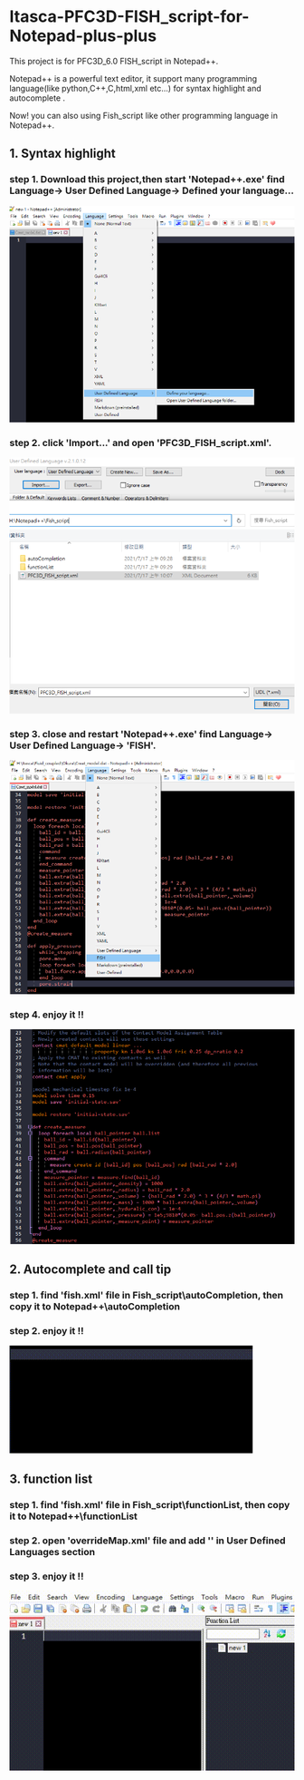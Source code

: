 # Itasca-PFC3D-FISH_script-for-Notepad-plus-plus

This project is for PFC3D_6.0 FISH_script in Notepad++.

Notepad++ is a powerful text editor, it support many programming language(like python,C++,C,html,xml etc...) for syntax highlight and autocomplete .

Now! you can also using Fish_script like other programming language in Notepad++.

## 1. Syntax highlight

### step 1. Download this project,then start 'Notepad++.exe' find Language-> User Defined Language-> Defined your language...

![image](https://github.com/Wilson-TW/photo/blob/main/step1.png)
    
### step 2. click 'Import...' and open 'PFC3D_FISH_script.xml'. 

![image](https://github.com/Wilson-TW/photo/blob/main/step2.PNG)
    
### step 3. close and restart 'Notepad++.exe' find Language-> User Defined Language-> 'FISH'. 

![image](https://github.com/Wilson-TW/photo/blob/main/step3.PNG)
    
### step 4. enjoy it !!

![image](https://github.com/Wilson-TW/photo/blob/main/step4.PNG)

## 2. Autocomplete and call tip

### step 1. find 'fish.xml' file in Fish_script\autoCompletion, then copy it to Notepad++\autoCompletion

### step 2. enjoy it !!
![image](https://github.com/Wilson-TW/photo/blob/main/gif1.gif)

## 3. function list

### step 1. find 'fish.xml' file in Fish_script\functionList, then copy it to Notepad++\functionList

### step 2. open 'overrideMap.xml' file and add '<association userDefinedLangName="FISH" id="fish.xml"/>' in User Defined Languages section

### step 3. enjoy it !!
![image](https://github.com/Wilson-TW/photo/blob/main/gif2.gif)
